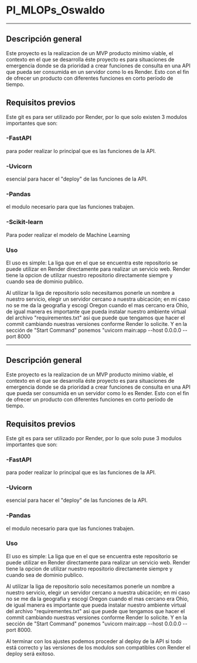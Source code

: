 # PI_MLOPs_Oswaldo

***
## Descripción general
Este proyecto es la realizacion de un MVP producto minimo viable, el contexto en el que se desarrolla éste proyecto es para situaciones de emergencia donde se da prioridad a crear funciones de consulta en una API que pueda ser consumida en un servidor como lo es Render. Esto con el fin de ofrecer un producto con diferentes funciones en corto período de tiempo.

## Requisitos previos
Este git es para ser utilizado por Render, por lo que solo existen 3 modulos importantes que son:
### -FastAPI
para poder realizar lo principal que es las funciones de la API.
### -Uvicorn
esencial para hacer el "deploy" de las funciones de la API.
### -Pandas
el modulo necesario para que las funciones trabajen.
### -Scikit-learn
Para poder realizar el modelo de Machine Learning

### Uso
El uso es simple: La liga que en el que se encuentra este repositorio se puede utilizar en Render directamente para realizar un servicio web. Render tiene la opcion de utilizar nuestro repositorio directamente siempre y cuando sea de dominio publico. 

Al utilizar la liga de repositorio solo necesitamos ponerle un nombre a nuestro servicio, elegir un servidor cercano a nuestra ubicación; en mi caso no se me da la geografia y escogí Oregon cuando el mas cercano era Ohio, de igual manera es importante que pueda instalar nuestro ambiente virtual del archivo "requirementes.txt" asi que puede que tengamos que hacer el commit cambiando nuestras versiones conforme Render lo solicite. Y en la sección de "Start Command" ponemos "uvicorn main:app --host 0.0.0.0 --port 8000 
***
## Descripción general
Este proyecto es la realizacion de un MVP producto minimo viable, el contexto en el que se desarrolla éste proyecto es para situaciones de emergencia donde se da prioridad a crear funciones de consulta en una API que pueda ser consumida en un servidor como lo es Render. Esto con el fin de ofrecer un producto con diferentes funciones en corto período de tiempo.

## Requisitos previos
Este git es para ser utilizado por Render, por lo que solo puse 3 modulos importantes que son:
### -FastAPI
para poder realizar lo principal que es las funciones de la API.
### -Uvicorn
esencial para hacer el "deploy" de las funciones de la API.
### -Pandas
el modulo necesario para que las funciones trabajen.

### Uso
El uso es simple: La liga que en el que se encuentra este repositorio se puede utilizar en Render directamente para realizar un servicio web. Render tiene la opcion de utilizar nuestro repositorio directamente siempre y cuando sea de dominio publico. 

Al utilizar la liga de repositorio solo necesitamos ponerle un nombre a nuestro servicio, elegir un servidor cercano a nuestra ubicación; en mi caso no se me da la geografia y escogí Oregon cuando el mas cercano era Ohio, de igual manera es importante que pueda instalar nuestro ambiente virtual del archivo "requirementes.txt" asi que puede que tengamos que hacer el commit cambiando nuestras versiones conforme Render lo solicite. Y en la sección de "Start Command" ponemos "uvicorn main:app --host 0.0.0.0 --port 8000.

Al terminar con los ajustes podemos proceder al deploy de la API si todo está correcto y las versiones de los modulos son compatibles con Render el deploy será exitoso.



